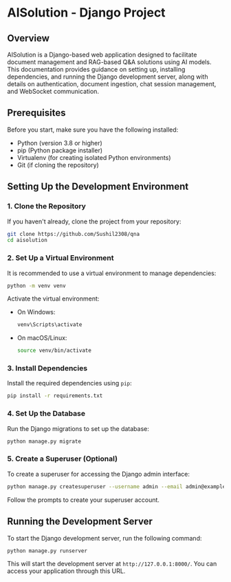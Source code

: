 # AISolution - Django Project

## Overview
AISolution is a Django-based web application designed to facilitate document management and RAG-based Q&A solutions using AI models. This documentation provides guidance on setting up, installing dependencies, and running the Django development server, along with details on authentication, document ingestion, chat session management, and WebSocket communication.

## Prerequisites

Before you start, make sure you have the following installed:
- Python (version 3.8 or higher)
- pip (Python package installer)
- Virtualenv (for creating isolated Python environments)
- Git (if cloning the repository)

## Setting Up the Development Environment

### 1. Clone the Repository
If you haven't already, clone the project from your repository:
```bash
git clone https://github.com/Sushil2308/qna
cd aisolution
```

### 2. Set Up a Virtual Environment
It is recommended to use a virtual environment to manage dependencies:
```bash
python -m venv venv
```

Activate the virtual environment:
- On Windows:
  ```bash
  venv\Scripts\activate
  ```
- On macOS/Linux:
  ```bash
  source venv/bin/activate
  ```

### 3. Install Dependencies
Install the required dependencies using `pip`:
```bash
pip install -r requirements.txt
```

### 4. Set Up the Database
Run the Django migrations to set up the database:
```bash
python manage.py migrate
```

### 5. Create a Superuser (Optional)
To create a superuser for accessing the Django admin interface:
```bash
python manage.py createsuperuser --username admin --email admin@example.com
```
Follow the prompts to create your superuser account.

## Running the Development Server

To start the Django development server, run the following command:
```bash
python manage.py runserver
```

This will start the development server at `http://127.0.0.1:8000/`. You can access your application through this URL.